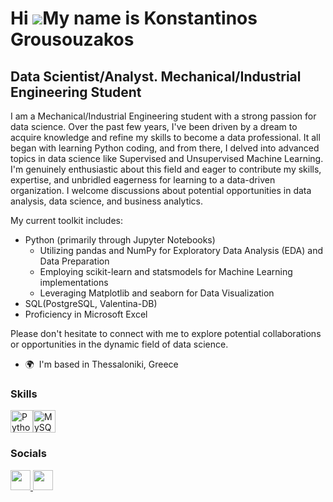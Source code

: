 Hi ![](https://user-images.githubusercontent.com/18350557/176309783-0785949b-9127-417c-8b55-ab5a4333674e.gif)My name is Konstantinos Grousouzakos
=================================================================================================================================================

Data Scientist/Analyst. Mechanical/Industrial Engineering Student
-----------------------------------------------------------------

I am a Mechanical/Industrial Engineering student with a strong passion for data science. Over the past few years, I've been driven by a dream to acquire knowledge and refine my skills to become a data professional. It all began with learning Python coding, and from there, I delved into advanced topics in data science like Supervised and Unsupervised Machine Learning. I'm genuinely enthusiastic about this field and eager to contribute my skills, expertise, and unbridled eagerness for learning to a data-driven organization. I welcome discussions about potential opportunities in data analysis, data science, and business analytics. 

My current toolkit includes: 
- Python (primarily through Jupyter Notebooks)
  - Utilizing pandas and NumPy for Exploratory Data Analysis (EDA) and Data Preparation
  - Employing scikit-learn and statsmodels for Machine Learning implementations
  - Leveraging Matplotlib and seaborn for Data Visualization
- SQL(PostgreSQL, Valentina-DB)
- Proficiency in Microsoft Excel

Please don't hesitate to connect with me to explore potential collaborations or opportunities in the dynamic field of data science.

* 🌍  I'm based in Thessaloniki, Greece

### Skills


<p align="left">
<a href="https://www.python.org/" target="_blank" rel="noreferrer"><img src="https://raw.githubusercontent.com/danielcranney/readme-generator/main/public/icons/skills/python-colored.svg" width="36" height="36" alt="Python" /></a><a href="https://www.mysql.com/" target="_blank" rel="noreferrer"><img src="https://raw.githubusercontent.com/danielcranney/readme-generator/main/public/icons/skills/mysql-colored.svg" width="36" height="36" alt="MySQL" /></a>
</p>


### Socials

<p align="left"> <a href="https://www.github.com/Konstantinos-Grousouzakos" target="_blank" rel="noreferrer"> <picture> <source media="(prefers-color-scheme: dark)" srcset="https://raw.githubusercontent.com/danielcranney/readme-generator/main/public/icons/socials/github-dark.svg" /> <source media="(prefers-color-scheme: light)" srcset="https://raw.githubusercontent.com/danielcranney/readme-generator/main/public/icons/socials/github.svg" /> <img src="https://raw.githubusercontent.com/danielcranney/readme-generator/main/public/icons/socials/github.svg" width="32" height="32" /> </picture> </a> <a href="https://www.linkedin.com/in/konstantinos-grousouzakos-data-scientist/" target="_blank" rel="noreferrer"> <picture> <source media="(prefers-color-scheme: dark)" srcset="https://raw.githubusercontent.com/danielcranney/readme-generator/main/public/icons/socials/linkedin-dark.svg" /> <source media="(prefers-color-scheme: light)" srcset="https://raw.githubusercontent.com/danielcranney/readme-generator/main/public/icons/socials/linkedin.svg" /> <img src="https://raw.githubusercontent.com/danielcranney/readme-generator/main/public/icons/socials/linkedin.svg" width="32" height="32" /> </picture> </a></p>
